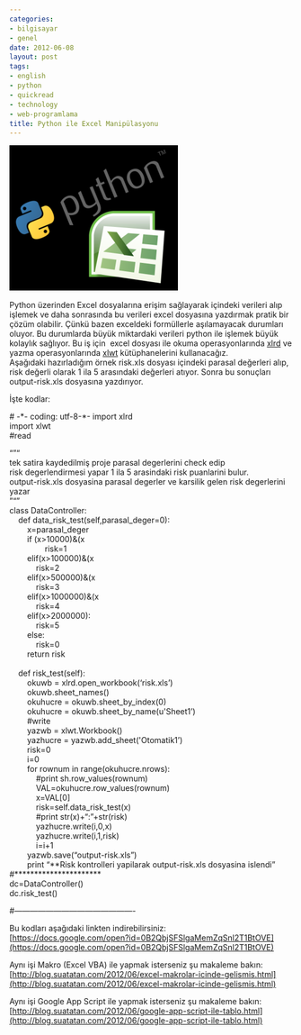 ```yaml
---
categories:
- bilgisayar
- genel
date: 2012-06-08
layout: post
tags:
- english
- python
- quickread
- technology
- web-programlama
title: Python ile Excel Manipülasyonu
---
```


[![](/images/65558-python_excel_logos.png)](https://suatatan.wordpress.com/wp-content/uploads/2012/06/65558-python_excel_logos.png)

Python üzerinden Excel dosyalarına erişim sağlayarak içindeki verileri alıp işlemek ve daha sonrasında bu verileri excel dosyasına yazdırmak pratik bir çözüm olabilir. Çünkü bazen exceldeki formüllerle aşılamayacak durumları oluyor. Bu durumlarda büyük miktardaki verileri python ile işlemek büyük kolaylık sağlıyor. Bu iş için  excel dosyası ile okuma operasyonlarında [xlrd](http://pypi.python.org/pypi/xlrd) ve yazma operasyonlarında [xlwt](http://pypi.python.org/pypi/xlwt) kütüphanelerini kullanacağız.  
Aşağıdaki hazırladığım örnek risk.xls dosyası içindeki parasal değerleri alıp, risk değerli olarak 1 ila 5 arasındaki değerleri atıyor. Sonra bu sonuçları output-risk.xls dosyasına yazdırıyor.  
  
  
  
İşte kodlar:  
  
\# -\*- coding: utf-8-\*- 
import xlrd  
import xlwt  
#read  
  
“”“  
tek satira kaydedilmiş proje parasal degerlerini check edip  
risk degerlendirmesi yapar 1 ila 5 arasindaki risk puanlarini bulur.  
output-risk.xls dosyasina parasal degerler ve karsilik gelen risk degerlerini yazar  
”“”  
class DataController:  
    def data\_risk\_test(self,parasal\_deger=0):  
        x=parasal\_deger  
        if (x>10000)&(x  
                risk=1  
        elif(x>100000)&(x  
            risk=2  
        elif(x>500000)&(x  
            risk=3  
        elif(x>1000000)&(x  
            risk=4  
        elif(x>2000000):  
            risk=5  
        else:  
            risk=0  
        return risk  
     
    def risk\_test(self):  
        okuwb = xlrd.open\_workbook(‘risk.xls’)  
        okuwb.sheet\_names()  
        okuhucre = okuwb.sheet\_by\_index(0)  
        okuhucre = okuwb.sheet\_by\_name(u'Sheet1’)  
        #write  
        yazwb = xlwt.Workbook()  
        yazhucre = yazwb.add\_sheet('Otomatik1’)  
        risk=0  
        i=0  
        for rownum in range(okuhucre.nrows):  
            #print sh.row\_values(rownum)  
            VAL=okuhucre.row\_values(rownum)  
            x=VAL\[0\]  
            risk=self.data\_risk\_test(x)             
            #print str(x)+“:”+str(risk)  
            yazhucre.write(i,0,x)  
            yazhucre.write(i,1,risk)  
            i=i+1  
        yazwb.save(“output-risk.xls”)  
        print “\*\*Risk kontrolleri yapilarak output-risk.xls dosyasina islendi”  
#\*\*\*\*\*\*\*\*\*\*\*\*\*\*\*\*\*\*\*\*\*\*  
dc=DataController()  
dc.risk\_test()  
  
  
#———————————————- 
  
Bu kodları aşağıdaki linkten indirebilirsiniz:  
[https://docs.google.com/open?id=0B2QbjSFSlgaMemZqSnl2T1BtOVE](https://docs.google.com/open?id=0B2QbjSFSlgaMemZqSnl2T1BtOVE)  
  
Aynı işi Makro (Excel VBA) ile yapmak isterseniz şu makaleme bakın:  
[http://blog.suatatan.com/2012/06/excel-makrolar-icinde-gelismis.html](http://blog.suatatan.com/2012/06/excel-makrolar-icinde-gelismis.html)  
  
Aynı işi Google App Script ile yapmak isterseniz şu makaleme bakın:  
[http://blog.suatatan.com/2012/06/google-app-script-ile-tablo.html](http://blog.suatatan.com/2012/06/google-app-script-ile-tablo.html)
